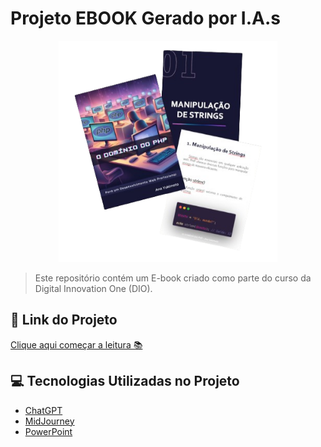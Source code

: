 # Projeto EBOOK Gerado por I.A.s

<p align="center">
    <img src="./assets/demonstrative.png" width="350" />
</p>

> Este repositório contém um E-book criado como parte do curso da Digital Innovation One (DIO).

## 🔗 Link do Projeto

[Clique aqui começar a leitura 📚](https://github.com/AnaYukimoto/Ebook-DIO/blob/main/output/Ebook_IA.pdf) 

## 💻 Tecnologias Utilizadas no Projeto

- [ChatGPT](https://chat.openai.com/) 
- [MidJourney](https://www.midjourney.com/app/)
- [PowerPoint](https://www.microsoft.com/en/microsoft-365/powerpoint)